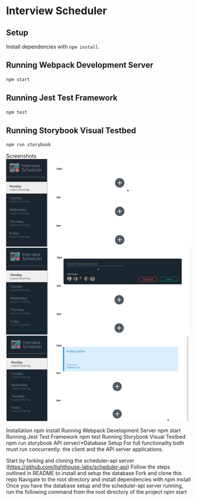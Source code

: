 # Interview Scheduler

## Setup

Install dependencies with `npm install`.

## Running Webpack Development Server

```sh
npm start
```

## Running Jest Test Framework

```sh
npm test
```

## Running Storybook Visual Testbed

```sh
npm run storybook
```
Screenshots
!["Homepage"](https://github.com/williamdjting/scheduler/blob/master/docs/Screen%20Shot%202020-08-17%20at%2012.19.31%20AM.png?raw=true)
!["Add Appointment"](https://github.com/williamdjting/scheduler/blob/master/docs/Screen%20Shot%202020-08-17%20at%2012.19.50%20AM.png?raw=true)
!["Added Appointment"](https://github.com/williamdjting/scheduler/blob/master/docs/Screen%20Shot%202020-08-17%20at%2012.19.16%20AM.png?raw=true)

Installation
npm install
Running Webpack Development Server
npm start
Running Jest Test Framework
npm test
Running Storybook Visual Testbed
npm run storybook
API server/*Database Setup
For full functionality both must run concurrently: the client and the API server applications.

Start by forking and cloning the scheduler-api server (https://github.com/lighthouse-labs/scheduler-api)
Follow the steps outlined in README to install and setup the database
Fork and clone this repo
Navigate to the root directory and install dependencies with npm install
Once you have the database setup and the scheduler-api server running, run the following command from the root directory of the project npm start
